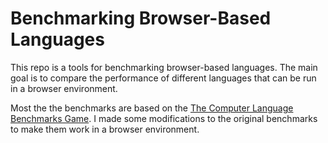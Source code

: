 # Benchmarking Browser-Based Languages

This repo is a tools for benchmarking browser-based languages.
The main goal is to compare the performance of different languages that can be run in a browser environment.

Most the the benchmarks are based on the [The Computer Language
Benchmarks Game](https://benchmarksgame-team.pages.debian.net/).
I made some modifications to the original benchmarks to make them work in a browser environment.
